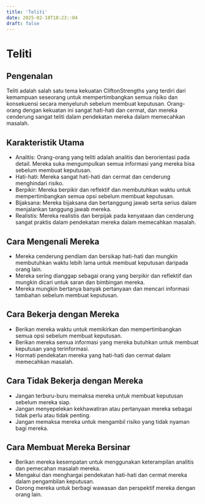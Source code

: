 ```yaml
---
title: 'Teliti'
date: 2025-02-18T18:23::04
draft: false
---
```


# Teliti

## Pengenalan

Teliti adalah salah satu tema kekuatan CliftonStrengths yang terdiri dari kemampuan seseorang untuk mempertimbangkan semua risiko dan konsekuensi secara menyeluruh sebelum membuat keputusan. Orang-orang dengan kekuatan ini sangat hati-hati dan cermat, dan mereka cenderung sangat teliti dalam pendekatan mereka dalam memecahkan masalah.

## Karakteristik Utama

- Analitis: Orang-orang yang teliti adalah analitis dan berorientasi pada detail. Mereka suka mengumpulkan semua informasi yang mereka bisa sebelum membuat keputusan.
- Hati-hati: Mereka sangat hati-hati dan cermat dan cenderung menghindari risiko.
- Berpikir: Mereka berpikir dan reflektif dan membutuhkan waktu untuk mempertimbangkan semua opsi sebelum membuat keputusan.
- Bijaksana: Mereka bijaksana dan bertanggung jawab serta serius dalam menjalankan tanggung jawab mereka.
- Realistis: Mereka realistis dan berpijak pada kenyataan dan cenderung sangat praktis dalam pendekatan mereka dalam memecahkan masalah.

## Cara Mengenali Mereka

- Mereka cenderung pendiam dan bersikap hati-hati dan mungkin membutuhkan waktu lebih lama untuk membuat keputusan daripada orang lain.
- Mereka sering dianggap sebagai orang yang berpikir dan reflektif dan mungkin dicari untuk saran dan bimbingan mereka.
- Mereka mungkin bertanya banyak pertanyaan dan mencari informasi tambahan sebelum membuat keputusan.

## Cara Bekerja dengan Mereka

- Berikan mereka waktu untuk memikirkan dan mempertimbangkan semua opsi sebelum membuat keputusan.
- Berikan mereka semua informasi yang mereka butuhkan untuk membuat keputusan yang terinformasi.
- Hormati pendekatan mereka yang hati-hati dan cermat dalam memecahkan masalah.

## Cara Tidak Bekerja dengan Mereka

- Jangan terburu-buru memaksa mereka untuk membuat keputusan sebelum mereka siap.
- Jangan menyepelekan kekhawatiran atau pertanyaan mereka sebagai tidak perlu atau tidak penting.
- Jangan memaksa mereka untuk mengambil risiko yang tidak nyaman bagi mereka.

## Cara Membuat Mereka Bersinar

- Berikan mereka kesempatan untuk menggunakan keterampilan analitis dan pemecahan masalah mereka.
- Mengakui dan menghargai pendekatan hati-hati dan cermat mereka dalam pengambilan keputusan.
- Dorong mereka untuk berbagi wawasan dan perspektif mereka dengan orang lain.
